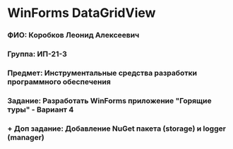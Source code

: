 ﻿# WinForms DataGridView

### ФИО: Коробков Леонид Алексеевич

### Группа: ИП-21-3

### Предмет: Инструментальные средства разработки программного обеспечения 

### Задание: Разработать WinForms приложение "Горящие туры" - Вариант 4

### + Доп задание: Добавление NuGet пакета (storage) и logger (manager)
